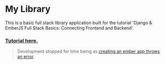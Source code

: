# My Library

This is a basic full stack library application built for the tutorial 'Django & EmberJS Full Stack Basics: Connecting Frontend and Backend'.

### [Tutorial here.](https://medium.com/@sunskyearthwind/django-emberjs-full-stack-basics-connecting-frontend-and-backend-part-1-beed8c386b08)

> Development stopped for time being as [creating an ember app throws an error](https://github.com/ember-cli/ember-cli/issues/8756).